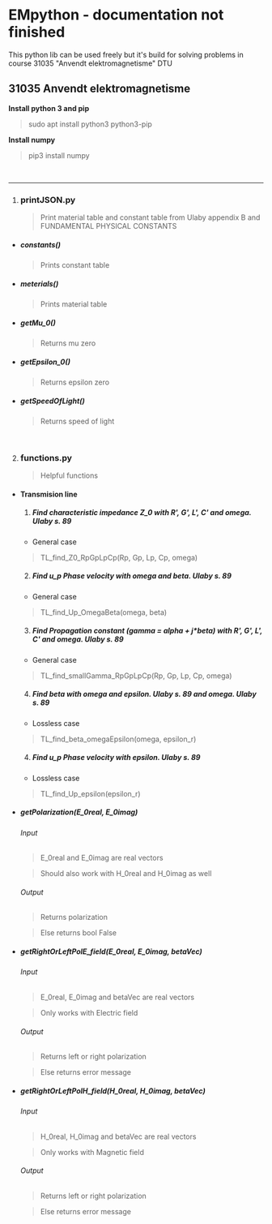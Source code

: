 # EMpython - documentation not finished 
This python lib can be used freely but it's build for solving problems in course 31035 "Anvendt elektromagnetisme" DTU


## 31035 Anvendt elektromagnetisme


**Install python 3 and pip**
 > sudo apt install python3 python3-pip

**Install numpy**
 > pip3 install numpy

</br>

***

1. ### printJSON.py

    > Print material table and constant table from Ulaby appendix B and FUNDAMENTAL PHYSICAL CONSTANTS
  
  - ##### constants()

    > Prints constant table
  
  - ##### meterials()

    > Prints material table

  - ##### getMu_0()

    > Returns mu zero

  - ##### getEpsilon_0()

    > Returns epsilon zero
  
  - ##### getSpeedOfLight()

    > Returns speed of light


</br>


2. ### functions.py

    > Helpful functions 
  
  - #### Transmision line

    1. ##### Find characteristic impedance Z_0 with R', G', L', C' and omega. Ulaby s. 89
    
      - General case

      > TL_find_Z0_RpGpLpCp(Rp, Gp, Lp, Cp, omega)

    2. ##### Find u_p Phase velocity with omega and beta. Ulaby s. 89

      - General case

      > TL_find_Up_OmegaBeta(omega, beta)

    3. ##### Find Propagation constant (gamma = alpha + j*beta) with R', G', L', C' and omega. Ulaby s. 89

      - General case

      > TL_find_smallGamma_RpGpLpCp(Rp, Gp, Lp, Cp, omega)
    
    4. ##### Find beta with omega and epsilon. Ulaby s. 89 and omega. Ulaby s. 89

      - Lossless case

      > TL_find_beta_omegaEpsilon(omega, epsilon_r)

    4. ##### Find u_p Phase velocity with epsilon. Ulaby s. 89

      - Lossless case

      > TL_find_Up_epsilon(epsilon_r)


  - ##### getPolarization(E_0real, E_0imag)

    ###### Input
      > E_0real and E_0imag are real vectors

      > Should also work with H_0real and H_0imag as well
      
    ###### Output
      > Returns polarization

      > Else returns bool False
  
  - ##### getRightOrLeftPolE_field(E_0real, E_0imag, betaVec)

     ###### Input
      > E_0real, E_0imag and betaVec are real vectors

      > Only works with Electric field
      
    ###### Output
      > Returns left or right polarization

      > Else returns error message
  
  - ##### getRightOrLeftPolH_field(H_0real, H_0imag, betaVec)

     ###### Input
      > H_0real, H_0imag and betaVec are real vectors

      > Only works with Magnetic field
      
    ###### Output
      > Returns left or right polarization

      > Else returns error message
  

